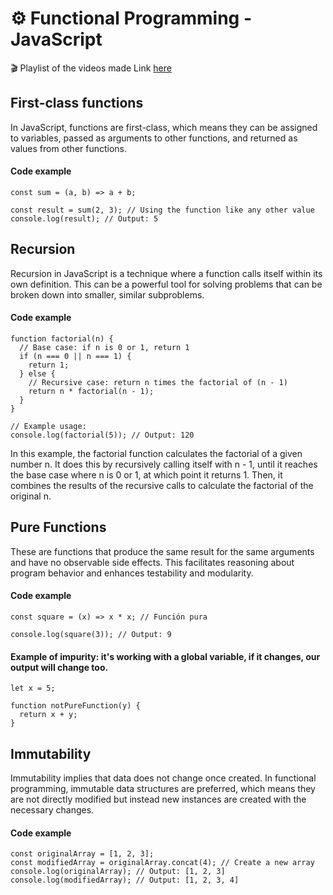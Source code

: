 # :gear: Functional Programming - JavaScript

:clapper: Playlist of the videos made
Link [here](https://www.youtube.com/playlist?list=PL4m9QRz8Ry0coZSr3sTYX9S_RTDOkFJM5)

## First-class functions

In JavaScript, functions are first-class, which means they can be assigned to variables, passed as arguments to other functions, and returned as values from other functions.

#### Code example

```JS
const sum = (a, b) => a + b;

const result = sum(2, 3); // Using the function like any other value
console.log(result); // Output: 5
```

## Recursion

Recursion in JavaScript is a technique where a function calls itself within its own definition. This can be a powerful tool for solving problems that can be broken down into smaller, similar subproblems.

#### Code example

```JS
function factorial(n) {
  // Base case: if n is 0 or 1, return 1
  if (n === 0 || n === 1) {
    return 1;
  } else {
    // Recursive case: return n times the factorial of (n - 1)
    return n * factorial(n - 1);
  }
}

// Example usage:
console.log(factorial(5)); // Output: 120
```

In this example, the factorial function calculates the factorial of a given number n. It does this by recursively calling itself with n - 1, until it reaches the base case where n is 0 or 1, at which point it returns 1. Then, it combines the results of the recursive calls to calculate the factorial of the original n.


## Pure Functions

These are functions that produce the same result for the same arguments and have no observable side effects. This facilitates reasoning about program behavior and enhances testability and modularity.

#### Code example

```JS
const square = (x) => x * x; // Función pura

console.log(square(3)); // Output: 9
```

#### Example of impurity: it's working with a global variable, if it changes, our output will change too.
```JS
let x = 5;

function notPureFunction(y) {
  return x + y;
}
```
## Immutability

Immutability implies that data does not change once created. In functional programming, immutable data structures are preferred, which means they are not directly modified but instead new instances are created with the necessary changes.

#### Code example

```JS
const originalArray = [1, 2, 3];
const modifiedArray = originalArray.concat(4); // Create a new array
console.log(originalArray); // Output: [1, 2, 3]
console.log(modifiedArray); // Output: [1, 2, 3, 4]
```
